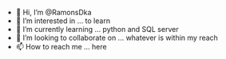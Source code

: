 - 👋 Hi, I’m @RamonsDka
- 👀 I’m interested in ... to learn
- 🌱 I’m currently learning ... python and SQL server
- 💞️ I’m looking to collaborate on ... whatever is within my reach
- 📫 How to reach me ... here

<!---
RamonsDka/RamonsDka is a ✨ special ✨ repository because its `README.md` (this file) appears on your GitHub profile.
You can click the Preview link to take a look at your changes.
--->
